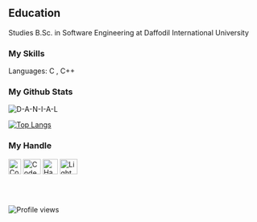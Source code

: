 <h2>Education</h2>
<p>Studies B.Sc. in Software Engineering at Daffodil International University</p>

<h3>My Skills</h3>
<p>Languages: C , C++</p>
<h3>My Github Stats</h3>
<img src="https://github-readme-stats.vercel.app/api?username=D-A-N-I-A-L&show_icons=true&count_private=true&theme=dark" alt="D-A-N-I-A-L" />


  
 <!--  TOP LANGUAGES STATISTICS -->
 [![Top Langs](https://github-readme-stats.vercel.app/api/top-langs/?username=D-A-N-I-A-L&theme=dark&layout=compact&align=right&width=40%)](https://github.com/D-A-N-I-A-L/github-readme-stats)
 
 <h3 align="left">My Handle</h3>
<p align="left">
    <a href="https://codeforces.com/profile/Danial864" target="blank"><img align="center" title="CodeForces" src="https://github.com/D-A-N-I-A-L/Danial/blob/main/cf%20logo.webp" height="30" width="25" /></a>
 <a href="https://www.codechef.com/users/danial_864" target="blank"><img align="center" title="CodeChef" src="https://github.com/D-A-N-I-A-L/Danial/blob/main/cc%20logo.png" height="30" width="35" /></a>
   <a href="https://www.hackerearth.com/@danial35-864" target="blank"><img align="center" title="HackerEarth" src="https://github.com/D-A-N-I-A-L/Danial/blob/main/HackerEarth_logo%20-%20Copy.png"  height="30" width="30" /></a>
 <a href="https://lightoj.com/user/danial" target="blank"><img align="center" title="LightOj" src="https://github.com/D-A-N-I-A-L/Danial/blob/main/loj-og-image.png" height="30"  width="35" /></a>
</p>

<br><br>
  
![Profile views](https://gpvc.arturio.dev/D-A-N-I-A-L)
